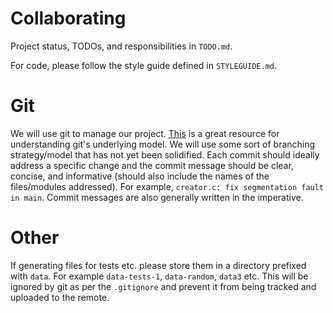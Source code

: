 # Collaborating

Project status, TODOs, and responsibilities in `TODO.md`.

For code, please follow the style guide defined in `STYLEGUIDE.md`.

# Git

We will use git to manage our project. [This][1] is a great resource for
understanding git's underlying model. We will use some sort of branching
strategy/model that has not yet been solidified. Each commit should ideally
address a specific change and the commit message should be clear, concise, and
informative (should also include the names of the files/modules addressed). For
example, `creator.c: fix segmentation fault in main`. Commit messages are also
generally written in the imperative.

# Other

If generating files for tests etc. please store them in a directory prefixed
with `data`. For example `data-tests-1`, `data-random`, `data3` etc. This will
be ignored by git as per the `.gitignore` and prevent it from being tracked and
uploaded to the remote.

[1]: https://missing.csail.mit.edu/2020/version-control/

